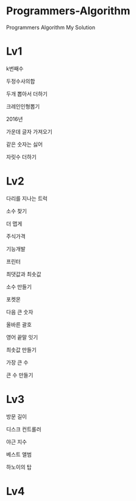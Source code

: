 # Programmers-Algorithm
Programmers Algorithm My Solution

# Lv1

k번째수

두정수사의합

두개 뽑아서 더하기

크레인인형뽑기

2016년

가운데 글자 가져오기

같은 숫자는 싫어

자릿수 더하기

# Lv2

다리를 지나는 트럭

소수 찾기

더 맵게

주식가격

기능개발

프린터

최댓값과 최솟값

소수 만들기

포켓몬

다음 큰 숫자

올바른 괄호

영어 끝말 잇기

최솟값 만들기

가장 큰 수

큰 수 만들기

# Lv3

방문 길이

디스크 컨트롤러

야근 지수

베스트 앨범

하노이의 탑

# Lv4
